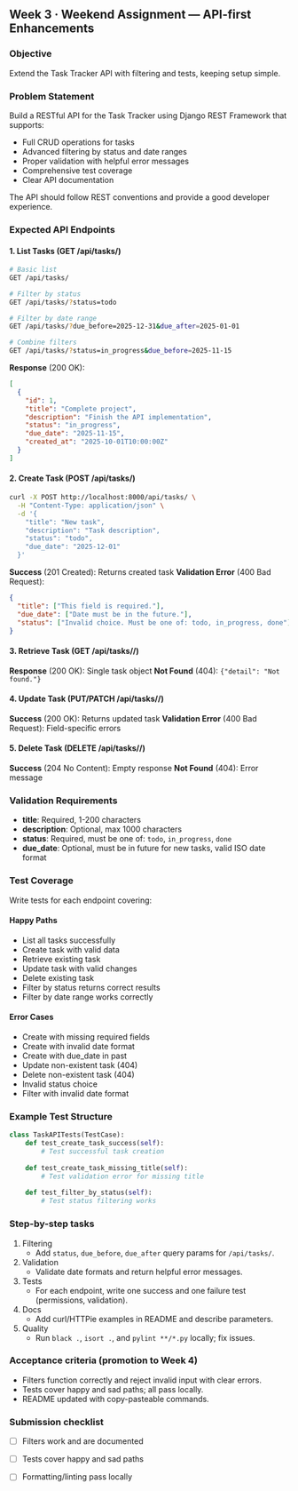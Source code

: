 ## Week 3 · Weekend Assignment — API-first Enhancements

### Objective
Extend the Task Tracker API with filtering and tests, keeping setup simple.

### Problem Statement
Build a RESTful API for the Task Tracker using Django REST Framework that supports:
- Full CRUD operations for tasks
- Advanced filtering by status and date ranges
- Proper validation with helpful error messages
- Comprehensive test coverage
- Clear API documentation

The API should follow REST conventions and provide a good developer experience.

### Expected API Endpoints

#### 1. List Tasks (GET /api/tasks/)
```bash
# Basic list
GET /api/tasks/

# Filter by status
GET /api/tasks/?status=todo

# Filter by date range
GET /api/tasks/?due_before=2025-12-31&due_after=2025-01-01

# Combine filters
GET /api/tasks/?status=in_progress&due_before=2025-11-15
```

**Response** (200 OK):
```json
[
  {
    "id": 1,
    "title": "Complete project",
    "description": "Finish the API implementation",
    "status": "in_progress",
    "due_date": "2025-11-15",
    "created_at": "2025-10-01T10:00:00Z"
  }
]
```

#### 2. Create Task (POST /api/tasks/)
```bash
curl -X POST http://localhost:8000/api/tasks/ \
  -H "Content-Type: application/json" \
  -d '{
    "title": "New task",
    "description": "Task description",
    "status": "todo",
    "due_date": "2025-12-01"
  }'
```

**Success** (201 Created): Returns created task
**Validation Error** (400 Bad Request):
```json
{
  "title": ["This field is required."],
  "due_date": ["Date must be in the future."],
  "status": ["Invalid choice. Must be one of: todo, in_progress, done"]
}
```

#### 3. Retrieve Task (GET /api/tasks/<id>/)
**Response** (200 OK): Single task object
**Not Found** (404): `{"detail": "Not found."}`

#### 4. Update Task (PUT/PATCH /api/tasks/<id>/)
**Success** (200 OK): Returns updated task
**Validation Error** (400 Bad Request): Field-specific errors

#### 5. Delete Task (DELETE /api/tasks/<id>/)
**Success** (204 No Content): Empty response
**Not Found** (404): Error message

### Validation Requirements
- **title**: Required, 1-200 characters
- **description**: Optional, max 1000 characters
- **status**: Required, must be one of: `todo`, `in_progress`, `done`
- **due_date**: Optional, must be in future for new tasks, valid ISO date format

### Test Coverage
Write tests for each endpoint covering:

#### Happy Paths
- List all tasks successfully
- Create task with valid data
- Retrieve existing task
- Update task with valid changes
- Delete existing task
- Filter by status returns correct results
- Filter by date range works correctly

#### Error Cases
- Create with missing required fields
- Create with invalid date format
- Create with due_date in past
- Update non-existent task (404)
- Delete non-existent task (404)
- Invalid status choice
- Filter with invalid date format

### Example Test Structure
```python
class TaskAPITests(TestCase):
    def test_create_task_success(self):
        # Test successful task creation
        
    def test_create_task_missing_title(self):
        # Test validation error for missing title
        
    def test_filter_by_status(self):
        # Test status filtering works
```

### Step-by-step tasks
1) Filtering
   - Add `status`, `due_before`, `due_after` query params for `/api/tasks/`.
2) Validation
   - Validate date formats and return helpful error messages.
3) Tests
   - For each endpoint, write one success and one failure test (permissions, validation).
4) Docs
   - Add curl/HTTPie examples in README and describe parameters.
5) Quality
   - Run `black .`, `isort .`, and `pylint **/*.py` locally; fix issues.

### Acceptance criteria (promotion to Week 4)
- Filters function correctly and reject invalid input with clear errors.
- Tests cover happy and sad paths; all pass locally.
- README updated with copy-pasteable commands.

### Submission checklist
- [ ] Filters work and are documented
- [ ] Tests cover happy and sad paths
- [ ] Formatting/linting pass locally


